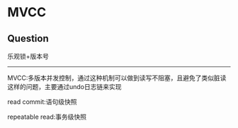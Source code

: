 # MVCC

## Question


乐观锁+版本号

----


MVCC:多版本并发控制，通过这种机制可以做到读写不阻塞，且避免了类似脏读这样的问题，主要通过undo日志链来实现

read commit:语句级快照

repeatable read:事务级快照



